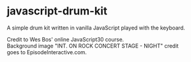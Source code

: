 # javascript-drum-kit
A simple drum kit written in vanilla JavaScript played with the keyboard.  
  
Credit to Wes Bos' online JavaScript30 course.  
Background image "INT. ON ROCK CONCERT STAGE - NIGHT" credit  
goes to EpisodeInteractive.com.